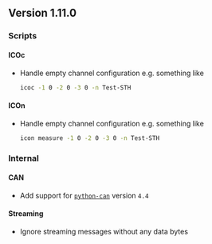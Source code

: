 ## Version 1.11.0

### Scripts

#### ICOc

- Handle empty channel configuration e.g. something like

  ```sh
  icoc -1 0 -2 0 -3 0 -n Test-STH
  ```

#### ICOn

- Handle empty channel configuration e.g. something like

  ```sh
  icon measure -1 0 -2 0 -3 0 -n Test-STH
  ```

### Internal

#### CAN

- Add support for [`python-can`](https://pypi.org/project/python-can/) version `4.4`

#### Streaming

- Ignore streaming messages without any data bytes
